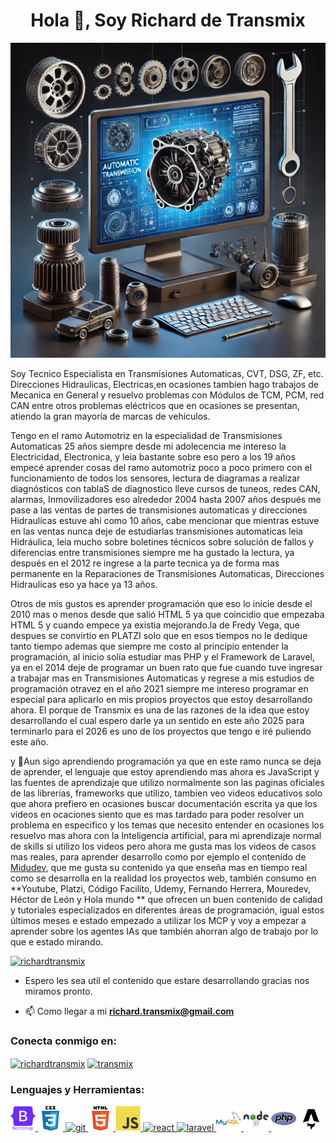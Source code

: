 <h1 align="center">Hola 👋, Soy Richard de Transmix</h1>
<div align="center">
<img src="./documentation.png" />
</div>

Soy Tecnico Especialista en Transmisiones Automaticas, CVT, DSG, ZF, etc. Direcciones Hidraulicas, Electricas,en ocasiones tambien hago trabajos de Mecanica en General y resuelvo problemas con Módulos de TCM, PCM, red CAN entre otros problemas eléctricos que en ocasiones se presentan, atiendo la gran mayoría de marcas de vehiculos.

Tengo en el ramo Automotriz en la especialidad de Transmisiones Automaticas 25 años siempre desde mi adolecencia me intereso la Electricidad, Electronica, y leia bastante sobre eso pero a los 19 años empecé aprender cosas del ramo automotriz poco a poco primero con el funcionamiento de todos los sensores, lectura de diagramas a realizar diagnósticos con tablaS de diagnostico lleve cursos de tuneos, redes CAN, alarmas, Inmovilizadores eso alrededor 2004 hasta 2007 años después me pase a las ventas de partes de transmisiones automaticas y direcciones Hidraulicas estuve ahi como  10 años, cabe mencionar que mientras estuve en las ventas nunca deje de estudiarlas transmisiones automaticas leia Hidráulica, leia mucho sobre boletines técnicos sobre solución de fallos y diferencias entre transmisiones siempre me ha gustado la lectura, ya después en el 2012 re ingrese a la parte tecnica ya de forma mas permanente en la Reparaciones de Transmisiones Automaticas, Direcciones Hidraulicas  eso ya hace ya 13 años. 

Otros de mis gustos es aprender programación que eso lo inicie desde el 2010 mas o menos desde que salió HTML 5 ya que coincidio que empezaba HTML 5 y  cuando empece ya existia mejorando.la de Fredy Vega, que despues se convirtio en PLATZI solo que en esos tiempos no le dedique tanto tiempo ademas que siempre me costo al principio entender la programación, al inicio solía estudiar mas PHP y el Framework de Laravel, ya en el 2014 deje de programar un buen rato  que fue cuando tuve ingresar a trabajar mas en Transmisiones Automaticas y regrese a mis estudios de programación otravez en el año 2021 siempre me intereso programar en especial para aplicarlo en mis propios proyectos que estoy desarrollando ahora. El porque de Transmix es una de las razones de la idea que estoy desarrollando el cual espero darle ya un sentido en este año 2025 para terminarlo para el 2026 es uno de los proyectos que tengo e iré puliendo este año.

y  🌱Aun sigo aprendiendo programación ya que en este ramo nunca se deja de aprender, el lenguaje que estoy aprendiendo mas ahora es JavaScript y las fuentes de aprendizaje que utilizo normalmente son las paginas oficiales de las librerías, frameworks que utilizo, tambien veo videos educativos solo que ahora prefiero en ocasiones buscar documentación escrita ya que los videos en ocaciones siento que es mas tardado para poder resolver un problema en especifico  y los temas que necesito entender en ocasiones los resuelvo mas ahora con la Inteligencia artificial, para mi aprendizaje normal de skills si utilizo los  videos pero ahora me gusta mas los videos de casos mas reales, para aprender desarrollo como por ejemplo el contenido de [Midudev](https://www.youtube.com/c/midudev), que me gusta su contenido ya que enseña mas en tiempo real como se desarrolla en la realidad los proyectos web, también consumo en  **Youtube, Platzi, Código Facilito, Udemy, Fernando Herrera, Mouredev, Héctor de León y Hola mundo ** que ofrecen un buen contenido de calidad y tutoriales especializados en diferentes áreas de programación, igual estos últimos meses e estado  empezado a utilizar los MCP y voy a empezar a aprender sobre los agentes IAs que también ahorran algo de trabajo por lo que e estado mirando.

<p align="left"> <a href="https://twitter.com/richardtransmix" target="blank"><img src="https://img.shields.io/twitter/follow/richardtransmix?logo=twitter&style=for-the-badge" alt="richardtransmix" /></a> </p>

- Espero les sea util el contenido que estare desarrollando gracias nos miramos pronto.

- 📫 Como llegar a mi **richard.transmix@gmail.com**

<h3 align="left">Conecta conmigo en:</h3>
<p align="left">
<a href="https://twitter.com/richardtransmix" target="blank"><img align="center" src="https://raw.githubusercontent.com/rahuldkjain/github-profile-readme-generator/master/src/images/icons/Social/twitter.svg" alt="richardtransmix" height="30" width="40" /></a>
<a href="https://instagram.com/transmix" target="blank"><img align="center" src="https://raw.githubusercontent.com/rahuldkjain/github-profile-readme-generator/master/src/images/icons/Social/instagram.svg" alt="transmix" height="30" width="40" /></a>
</p>

<h3 align="left">Lenguajes y Herramientas:</h3>
<div align="left"> <a href="https://getbootstrap.com" target="_blank" rel="noreferrer"> <img src="https://raw.githubusercontent.com/devicons/devicon/master/icons/bootstrap/bootstrap-plain-wordmark.svg" alt="bootstrap" width="40" height="40"/> </a> <a href="https://www.w3schools.com/css/" target="_blank" rel="noreferrer"> <img src="https://raw.githubusercontent.com/devicons/devicon/master/icons/css3/css3-original-wordmark.svg" alt="css3" width="40" height="40"/> </a> <a href="https://git-scm.com/" target="_blank" rel="noreferrer"> <img src="https://www.vectorlogo.zone/logos/git-scm/git-scm-icon.svg" alt="git" width="40" height="40"/> </a> <a href="https://www.w3.org/html/" target="_blank" rel="noreferrer"> <img src="https://raw.githubusercontent.com/devicons/devicon/master/icons/html5/html5-original-wordmark.svg" alt="html5" width="40" height="40"/> </a> <a href="https://developer.mozilla.org/en-US/docs/Web/JavaScript" target="_blank" rel="noreferrer"> <img src="https://raw.githubusercontent.com/devicons/devicon/master/icons/javascript/javascript-original.svg" alt="javascript" width="40" height="40"/> </a> <a href="https://react.dev/" target="_blank" rel="noreferrer"> <img src="https://github.com/facebook/react/blob/main/compiler/apps/playground/public/icon-180x180.png" alt="react" width="40" height="40"/></a><a href="https://laravel.com/" target="_blank" rel="noreferrer"> <img src="https://raw.githubusercontent.com/laravel/art/master/logo-lockup/5%20SVG/2%20CMYK/1%20Full%20Color/laravel-logolockup-cmyk-red.svg" alt="laravel" width="80" height="40"/> </a> <a href="https://www.mysql.com/" target="_blank" rel="noreferrer"> <img src="https://raw.githubusercontent.com/devicons/devicon/master/icons/mysql/mysql-original-wordmark.svg" alt="mysql" width="40" height="40"/> </a> <a href="https://nodejs.org" target="_blank" rel="noreferrer"> <img src="https://raw.githubusercontent.com/devicons/devicon/master/icons/nodejs/nodejs-original-wordmark.svg" alt="nodejs" width="40" height="40"/> </a> <a href="https://www.php.net" target="_blank" rel="noreferrer"> <img src="https://raw.githubusercontent.com/devicons/devicon/master/icons/php/php-original.svg" alt="php" width="40" height="40"/></a> <a href="https://astro.build/"><img src="https://github.com/withastro/astro/blob/main/examples/basics/public/favicon.svg" alt="astro" width="40" height="40" /></a> </div>
